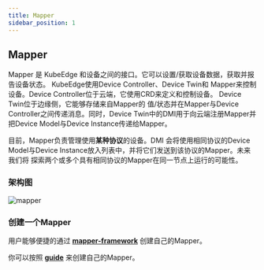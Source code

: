 ```yaml
---
title: Mapper
sidebar_position: 1
---
```

## Mapper
Mapper 是 KubeEdge 和设备之间的接口。它可以设置/获取设备数据，获取并报告设备状态。 KubeEdge使用Device Controller、Device Twin和
Mapper来控制设备。Device Controller位于云端，它使用CRD来定义和控制设备。 Device Twin位于边缘侧，它能够存储来自Mapper的
值/状态并在Mapper与Device Controller之间传递消息。同时，Device Twin中的DMI用于向云端注册Mapper并把Device Model与Device Instance传递给Mapper。

目前，Mapper负责管理使用**某种协议**的设备。DMI 会将使用相同协议的Device Model与Device Instance放入列表中，并将它们发送到该协议的Mapper。未来我们将
探索两个或多个具有相同协议的Mapper在同一节点上运行的可能性。

### 架构图
![mapper](/img/device/mapper.png)

### 创建一个Mapper
用户能够便捷的通过 **[mapper-framework](../../developer/mapper-framework)** 创建自己的Mapper。

你可以按照 **[guide](../../developer/mappers#how-to-create-your-own-mappers)** 来创建自己的Mapper。





